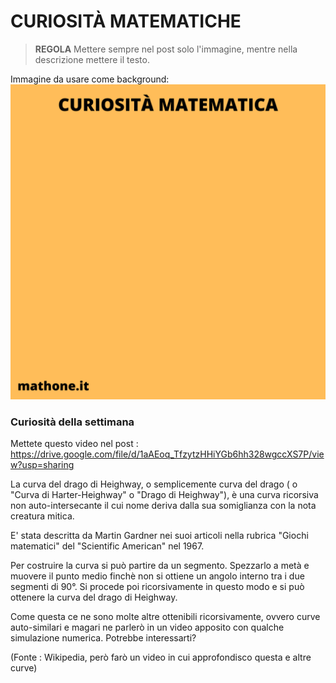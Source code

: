 # CURIOSITÀ MATEMATICHE

>**REGOLA** Mettere sempre nel post solo l'immagine, mentre nella descrizione mettere il testo.

Immagine da usare come background:
![Template curiosità](templateCuriosita.png)

### Curiosità della settimana

Mettete questo video nel post : https://drive.google.com/file/d/1aAEoq_TfzytzHHiYGb6hh328wgccXS7P/view?usp=sharing

La curva del drago di Heighway, o semplicemente curva del drago ( o "Curva di Harter-Heighway" o "Drago di Heighway"), è una curva ricorsiva non auto-intersecante il cui nome deriva dalla sua somiglianza con la nota creatura mitica.

E' stata descritta da Martin Gardner nei suoi articoli nella rubrica "Giochi matematici" del "Scientific American" nel 1967. 

Per costruire la curva si può partire da un segmento. Spezzarlo a metà e muovere il punto medio finchè non si ottiene un angolo interno tra i due segmenti di 90°. Si procede poi ricorsivamente in questo modo e si può ottenere la curva del drago di Heighway.

Come questa ce ne sono molte altre ottenibili ricorsivamente, ovvero curve auto-similari e magari ne parlerò in un video apposito con qualche simulazione numerica. Potrebbe interessarti?

(Fonte : Wikipedia, però farò un video in cui approfondisco questa e altre curve)